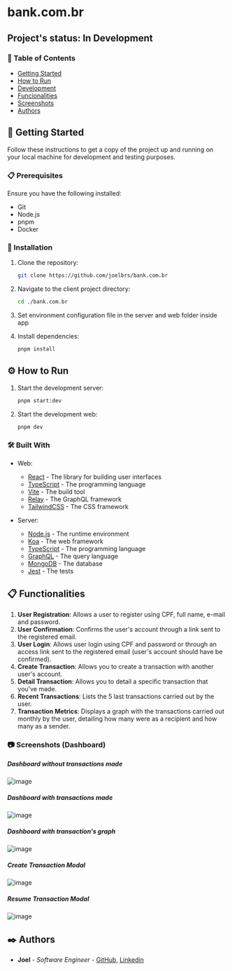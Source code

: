 # bank.com.br

## Project's status: In Development

### 📝 Table of Contents

- [Getting Started](#getting-started)
- [How to Run](#how-to-run)
- [Development](#development)
- [Funcionalities](#functionalities)
- [Screenshots](#screenshots)
- [Authors](#authors)

## 🚀 Getting Started

Follow these instructions to get a copy of the project up and running on your local machine for development and testing purposes.

### 📋 Prerequisites

Ensure you have the following installed:

- Git
- Node.js
- pnpm
- Docker

### 🔧 Installation

1. Clone the repository:

   ```sh
   git clone https://github.com/joelbrs/bank.com.br
   ```

2. Navigate to the client project directory:

   ```sh
   cd ./bank.com.br
   ```

3. Set environment configuration file in the server and web folder inside app

4. Install dependencies:
   ```sh
   pnpm install
   ```

## ⚙️ How to Run

1. Start the development server:

   ```sh
   pnpm start:dev
   ```

2. Start the development web:

   ```sh
   pnpm dev
   ```

### 🛠️ Built With

- Web:

  - [React](https://reactjs.org/) - The library for building user interfaces
  - [TypeScript](https://www.typescriptlang.org/) - The programming language
  - [Vite](https://vitejs.dev/) - The build tool
  - [Relay](https://relay.dev/) - The GraphQL framework
  - [TailwindCSS](https://tailwindcss.com/) - The CSS framework

- Server:
  - [Node.js](https://nodejs.org/) - The runtime environment
  - [Koa](https://koajs.com/) - The web framework
  - [TypeScript](https://www.typescriptlang.org/) - The programming language
  - [GraphQL](https://graphql.org/) - The query language
  - [MongoDB](https://www.mongodb.com/) - The database
  - [Jest](https://jestjs.io/) - The tests

## 📋 Functionalities

1. **User Registration**: Allows a user to register using CPF, full name, e-mail and password.
2. **User Confirmation**: Confirms the user's account through a link sent to the registered email.
3. **User Login**: Allows user login using CPF and password or through an access link sent to the registered email (user's account should have be confirmed).
4. **Create Transaction**: Allows you to create a transaction with another user's account.
5. **Detail Transaction**: Allows you to detail a specific transaction that you've made.
6. **Recent Transactions**: Lists the 5 last transactions carried out by the user.
7. **Transaction Metrics**: Displays a graph with the transactions carried out monthly by the user, detailing how many were as a recipient and how many as a sender.

 
### 📷 Screenshots (Dashboard)
   ##### Dashboard without transactions made
![image](https://github.com/user-attachments/assets/339986b9-3b7c-49cb-a7b2-5355c37f0315)

   ##### Dashboard with transactions made
![image](https://github.com/user-attachments/assets/583a5adf-74e7-4d47-a9d9-1d0cb4cc0226)

   ##### Dashboard with transaction's graph
![image](https://github.com/user-attachments/assets/b0aae1c2-c273-4e21-b74d-ce6ef6476426)

   ##### Create Transaction Modal
![image](https://github.com/user-attachments/assets/2c2743a8-5513-4378-8765-0ea4ba47266e)

   ##### Resume Transaction Modal
![image](https://github.com/user-attachments/assets/ac74519c-1f1f-4636-93ea-47f2d9983348)

## ✒️ Authors

- **Joel** - _Software Engineer_ - [GitHub](https://github.com/joelbrs), [Linkedin](https://linkedin.com/in/joelbrs)
